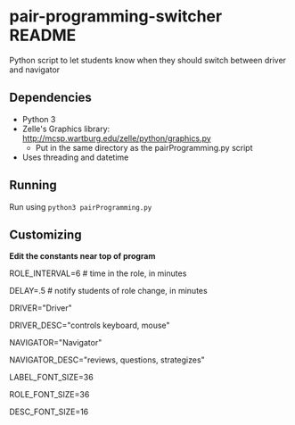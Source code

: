 # pair-programming-switcher README
Python script to let students know when they should switch between driver and navigator

## Dependencies
* Python 3
* Zelle's Graphics library: http://mcsp.wartburg.edu/zelle/python/graphics.py
  * Put in the same directory as the pairProgramming.py script
* Uses threading and datetime

## Running
Run using `python3 pairProgramming.py`

## Customizing

**Edit the constants near top of program**


ROLE_INTERVAL=6 # time in the role, in minutes

DELAY=.5  # notify students of role change, in minutes

DRIVER="Driver"

DRIVER_DESC="controls keyboard, mouse"

NAVIGATOR="Navigator"

NAVIGATOR_DESC="reviews, questions, strategizes"

LABEL_FONT_SIZE=36

ROLE_FONT_SIZE=36

DESC_FONT_SIZE=16
